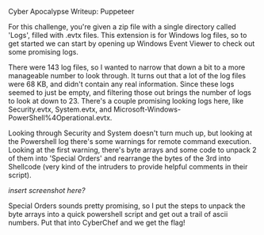 Cyber Apocalypse Writeup: Puppeteer

For this challenge, you're given a zip file with a single directory called 'Logs', filled with .evtx files. This extension is for Windows log files, so to get started we can start by opening up Windows Event Viewer to check out some promising logs. 

There were 143 log files, so I wanted to narrow that down a bit to a more manageable number to look through. It turns out that a lot of the log files were 68 KB, and didn't contain any real information. Since these logs seemed to just be empty, and filtering those out brings the number of logs to look at down to 23. There's a couple promising looking logs here, like Security.evtx, System.evtx, and Microsoft-Windows-PowerShell%4Operational.evtx.

Looking through Security and System doesn't turn much up, but looking at the Powershell log there's some warnings for remote command execution. Looking at the first warning, there's byte arrays and some code to unpack 2 of them into 'Special Orders' and rearrange the bytes of the 3rd into Shellcode (very kind of the intruders to provide helpful comments in their script). 

*insert screenshot here?*

Special Orders sounds pretty promising, so I put the steps to unpack the byte arrays into a quick powershell script and get out a trail of ascii numbers. Put that into CyberChef and we get the flag!